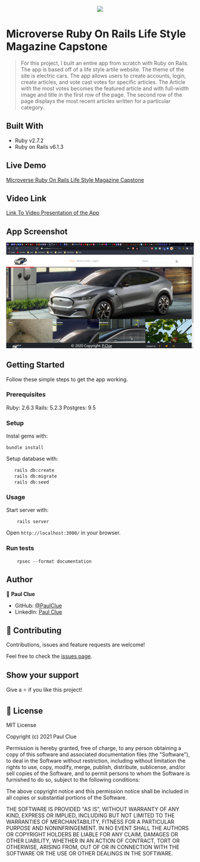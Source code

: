 <p align="center">
  <img src="https://img.shields.io/badge/Microverse-blueviolet">
</p>

#  Microverse Ruby On Rails Life Style Magazine Capstone
> For this project, I built an entire app from scratch with Ruby on Rails. The app is based off of a life style artile website. The theme of the site is electric cars. The app allows users to create accounts, login, create articles, and vote cast votes for specific articles. The Article with the most votes becomes the featured article and with full-width image and title in the first row of the page. The second row of the page displays the most recent articles written for a particular category.

## Built With

- Ruby v2.7.2
- Ruby on Rails v6.1.3

## Live Demo

[Microverse Ruby On Rails Life Style Magazine Capstone](https://enigmatic-reef-79619.herokuapp.com/)

## Video Link
[Link To Video Presentation of the App](https://www.loom.com/share/0334ac6ae6d74093be6a031b66f0dceb)

## App Screenshot

<img src="/public/Screenshot(15).png">

## Getting Started

Follow these simple steps to get the app working.
### Prerequisites

Ruby: 2.6.3
Rails: 5.2.3
Postgres: 9.5

### Setup

Instal gems with:

```
bundle install
```

Setup database with:

```
   rails db:create
   rails db:migrate
   rails db:seed
```

### Usage

Start server with:

```
    rails server
```

Open `http://localhost:3000/` in your browser.

### Run tests

```
    rpsec --format documentation
```

## Author

👤 **Paul Clue**

- GitHub: [@PaulClue](https://github.com/Paul-Clue)
- LinkedIn: [Paul Clue](https://www.linkedin.com/in/paul-clue/)

## 🤝 Contributing

Contributions, issues and feature requests are welcome!

Feel free to check the [issues page](https://github.com/Paul-Clue/rails-lifestyle-magazine-capstone/issues).

## Show your support

Give a ⭐️ if you like this project!


## 📝 License

MIT License

Copyright (c) 2021 Paul Clue

Permission is hereby granted, free of charge, to any person obtaining a copy
of this software and associated documentation files (the "Software"), to deal
in the Software without restriction, including without limitation the rights
to use, copy, modify, merge, publish, distribute, sublicense, and/or sell
copies of the Software, and to permit persons to whom the Software is
furnished to do so, subject to the following conditions:

The above copyright notice and this permission notice shall be included in all
copies or substantial portions of the Software.

THE SOFTWARE IS PROVIDED "AS IS", WITHOUT WARRANTY OF ANY KIND, EXPRESS OR
IMPLIED, INCLUDING BUT NOT LIMITED TO THE WARRANTIES OF MERCHANTABILITY,
FITNESS FOR A PARTICULAR PURPOSE AND NONINFRINGEMENT. IN NO EVENT SHALL THE
AUTHORS OR COPYRIGHT HOLDERS BE LIABLE FOR ANY CLAIM, DAMAGES OR OTHER
LIABILITY, WHETHER IN AN ACTION OF CONTRACT, TORT OR OTHERWISE, ARISING FROM,
OUT OF OR IN CONNECTION WITH THE SOFTWARE OR THE USE OR OTHER DEALINGS IN THE
SOFTWARE.
